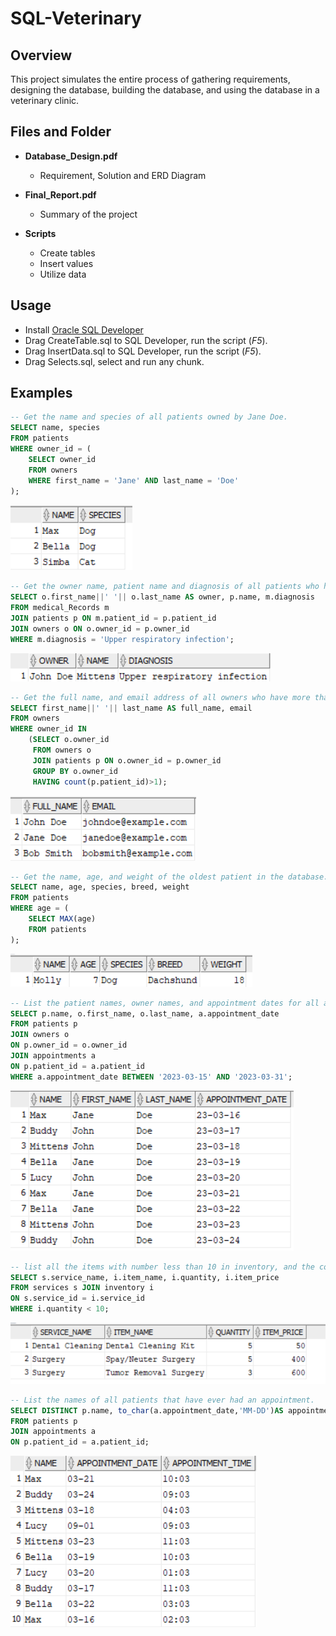 # SQL-Veterinary

## Overview

This project simulates the entire process of gathering requirements, designing the database, building the database, and using the database in a veterinary clinic.

## Files and Folder

- **Database_Design.pdf**

  - Requirement, Solution and ERD Diagram
- **Final_Report.pdf**

  - Summary of the project

- **Scripts**

  - Create tables
  - Insert values
  - Utilize data

## Usage

- Install [Oracle SQL Developer](https://www.oracle.com/ca-en/database/sqldeveloper/)
- Drag CreateTable.sql to SQL Developer, run the script (*F5*).
- Drag InsertData.sql to SQL Developer, run the script (*F5*).
- Drag Selects.sql, select and run any chunk.

## Examples

```sql
-- Get the name and species of all patients owned by Jane Doe.
SELECT name, species 
FROM patients 
WHERE owner_id = (
    SELECT owner_id 
    FROM owners 
    WHERE first_name = 'Jane' AND last_name = 'Doe'
);
```

![Jane'sPets](/imgs/image.png)

```sql
-- Get the owner name, patient name and diagnosis of all patients who have been diagnosed with an upper respiratory infection.
SELECT o.first_name||' '|| o.last_name AS owner, p.name, m.diagnosis 
FROM medical_Records m
JOIN patients p ON m.patient_id = p.patient_id
JOIN owners o ON o.owner_id = p.owner_id
WHERE m.diagnosis = 'Upper respiratory infection';
```

![Alt text](/imgs/image-1.png)

```sql
-- Get the full name, and email address of all owners who have more than one patient.
SELECT first_name||' '|| last_name AS full_name, email
FROM owners
WHERE owner_id IN 
    (SELECT o.owner_id
     FROM owners o 
     JOIN patients p ON o.owner_id = p.owner_id
     GROUP BY o.owner_id
     HAVING count(p.patient_id)>1);
```

![Alt text](/imgs/image-2.png)

```sql
-- Get the name, age, and weight of the oldest patient in the database.
SELECT name, age, species, breed, weight 
FROM patients 
WHERE age = (
    SELECT MAX(age) 
    FROM patients
);
```

![Alt text](/imgs/image-3.png)

```sql
-- List the patient names, owner names, and appointment dates for all appointments in the 2nd half of March 2023.
SELECT p.name, o.first_name, o.last_name, a.appointment_date 
FROM patients p
JOIN owners o
ON p.owner_id = o.owner_id 
JOIN appointments a
ON p.patient_id = a.patient_id 
WHERE a.appointment_date BETWEEN '2023-03-15' AND '2023-03-31';
```

![Alt text](/imgs/image-4.png)

```sql
-- list all the items with number less than 10 in inventory, and the corresponding service name
SELECT s.service_name, i.item_name, i.quantity, i.item_price
FROM services s JOIN inventory i
ON s.service_id = i.service_id
WHERE i.quantity < 10;
```

![Alt text](/imgs/image-5.png)

```sql
-- List the names of all patients that have ever had an appointment.
SELECT DISTINCT p.name, to_char(a.appointment_date,'MM-DD')AS appointment_date, to_char(a.appointment_time,'HH:MM') AS appointment_time
FROM patients p
JOIN appointments a
ON p.patient_id = a.patient_id;
```

![Alt text](/imgs/image-6.png)